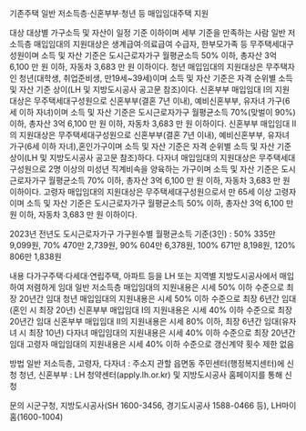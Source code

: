 기존주택 일반 저소득층·신혼부부·청년 등 매입임대주택 지원


대상
대상별 가구소득 및 자산이 일정 기준 이하이며 세부 기준을 만족하는 사람
 일반 저소득층 매입임대의 지원대상은 생계급여·의료급여 수급자, 한부모가족 등 무주택세대구성원이며 소득 및 자산 기준은 도시근로자가구 월평균소득 50% 이하, 총자산 3억 6,100 만 원 이하, 자동차 3,683 만 원 이하이다.
 청년 매입임대의 지원대상은 무주택자인 청년(대학생, 취업준비생, 만19세~39세)이며 소득 및 자산 기준은 자격 순위별 소득 및 자산 기준 상이(LH 및 지방도시공사 공고문 참조)이다.
 신혼부부 매입임대 Ⅰ의 지원대상은 무주택세대구성원으로 신혼부부(결혼 7년 이내), 예비신혼부부, 유자녀 가구(6세 이하 자녀)이며 소득 및 자산 기준은 도시근로자가구 월평균소득 70%(맞벌이 90%) 이하, 총자산 3억 6,100 만 원 이하, 자동차 3,683 만 원 이하이다.
 신혼부부 매입임대 Ⅱ의 지원대상은 무주택세대구성원으로 신혼부부(결혼 7년 이내), 예비신혼부부, 유자녀 가구(6세 이하 자녀),혼인가구이며 소득 및 자산 기준은 자격 순위별 소득 및 자산 기준 상이(LH 및 지방도시공사 공고문 참조)하다.
 다자녀 매입임대의 지원대상은 무주택세대구성원으로 2명 이상의 미성년 직계비속을 양육하는 가구이며 소득 및 자산 기준은 도시근로자가구 월평균소득 70% 이하, 총자산 3억 6,100 만 원 이하, 자동차 3,683 만 원 이하이다.
 고령자 매입임대의 지원대상은 무주택세대구성원으로서 만 65세 이상 고령자이며 소득 및 자산 기준은 도시근로자가구 월평균소득 50% 이하, 총자산 3억 6,100 만 원 이하, 자동차 3,683 만 원 이하이다.

 2023년 전년도 도시근로자가구 가구원수별 월평균소득 기준(3인) : 50% 335만 9,099원, 70% 470만 2,739원, 90% 604만 6,378원, 100% 671만 8,198원, 120% 806만 1,838원


내용
다가구주택·다세대·연립주택, 아파트 등을 LH 또는 지역별 지방도시공사에서 매입하여 저렴하게 임대
 일반 저소득층 매입임대의 지원내용은 시세 50% 이하 수준으로 최장 20년간 임대
 청년 매입임대의 지원내용은 시세 50% 이하 수준으로 최장 6년간 임대(혼인 시 최장  20년)
 신혼부부 매입임대 Ⅰ의 지원내용은 시세 40% 이하 수준으로 최장 20년간 임대 
 신혼부부 매입임대 Ⅱ의 지원내용은 시세 80% 이하, 최장 6년간 임대(유자녀 시 최장 10년)
 다자녀 매입임대의 지원내용은 시세 40% 이하 수준으로 최장 20년간 임대
 고령자 매입임대의 지원내용은 시세 40% 이하 수준으로 갱신계약 횟수 제한 없음

방법
 일반 저소득층, 고령자, 다자녀 : 주소지 관할 읍면동 주민센터(행정복지센터)에 신청
 청년, 신혼부부 : LH 청약센터(apply.lh.or.kr) 및 지방도시공사 홈페이지를 통해 신청 

문의
 시군구청, 지방도시공사(SH 1600-3456, 경기도시공사 1588-0466 등), LH마이홈(1600-1004)
